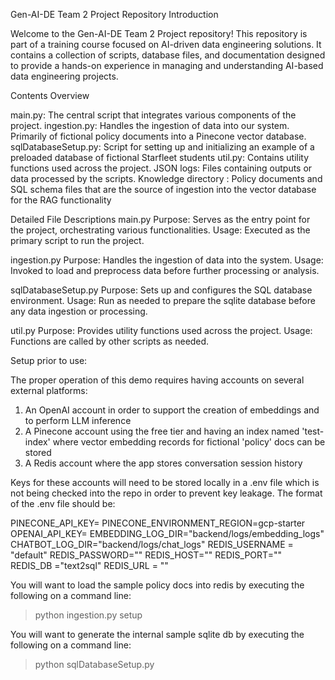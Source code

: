 Gen-AI-DE Team 2 Project Repository
Introduction

Welcome to the Gen-AI-DE Team 2 Project repository! This repository is part of a training course focused on AI-driven data engineering solutions. It contains a collection of scripts, database files, and documentation designed to provide a hands-on experience in managing and understanding AI-based data engineering projects.

Contents Overview

main.py: The central script that integrates various components of the project.
ingestion.py: Handles the ingestion of data into our system.  Primarily of fictional policy documents into a Pinecone vector database.
sqlDatabaseSetup.py: Script for setting up and initializing an example of a preloaded database of fictional Starfleet students 
util.py: Contains utility functions used across the project.
JSON logs: Files containing outputs or data processed by the scripts.
Knowledge directory : Policy documents and SQL schema files that are the source of ingestion into the vector database for the RAG functionality

Detailed File Descriptions
main.py
Purpose: Serves as the entry point for the project, orchestrating various functionalities.
Usage: Executed as the primary script to run the project.

ingestion.py
Purpose: Handles the ingestion of data into the system.
Usage: Invoked to load and preprocess data before further processing or analysis.

sqlDatabaseSetup.py
Purpose: Sets up and configures the SQL database environment.
Usage: Run as needed to prepare the sqlite database before any data ingestion or processing.

util.py
Purpose: Provides utility functions used across the project.
Usage: Functions are called by other scripts as needed.

Setup prior to use:

The proper operation of this demo requires having accounts on several external platforms:

1. An OpenAI account in order to support the creation of embeddings and to perform LLM inference
2. A Pinecone account using the free tier and having an index named 'test-index' where vector embedding records for fictional 'policy' docs can be stored
3. A Redis account where the app stores conversation session history

Keys for these accounts will need to be stored locally in a .env file which is not being checked into the repo in order to prevent key leakage.  The format of the .env file should be:

PINECONE_API_KEY=<YOUR KEY>
PINECONE_ENVIRONMENT_REGION=gcp-starter
OPENAI_API_KEY=<YOUR KEY>
EMBEDDING_LOG_DIR="backend/logs/embedding_logs"
CHATBOT_LOG_DIR="backend/logs/chat_logs"
REDIS_USERNAME = "default"
REDIS_PASSWORD="<YOUR PASSWORD>"
REDIS_HOST="<YOUR REDIS HOST>"
REDIS_PORT="<YOUR REDIS PORT>"
REDIS_DB ="text2sql"
REDIS_URL = "<YOUR REDIS URL>"

You will want to load the sample policy docs into redis by executing the following on a command line:

> python ingestion.py setup

You will want to generate the internal sample sqlite db by executing the following on a command line:

> python sqlDatabaseSetup.py



